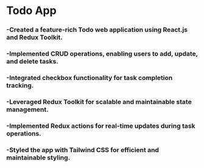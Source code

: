 # Todo App

<h3>-Created a feature-rich Todo web application using React.js and Redux Toolkit.</h3>

<h3>-Implemented CRUD operations, enabling users to add, update, and delete tasks.</h3>

<h3>-Integrated checkbox functionality for task completion tracking.</h3>

<h3>-Leveraged Redux Toolkit for scalable and maintainable state management.</h3>

<h3>-Implemented Redux actions for real-time updates during task operations.</h3>

<h3>-Styled the app with Tailwind CSS for efficient and maintainable styling.</h3>
